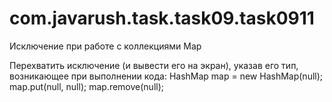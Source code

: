 # com.javarush.task.task09.task0911
Исключение при работе с коллекциями Map

Перехватить исключение (и вывести его на экран), указав его тип, возникающее при выполнении кода:
HashMap map = new HashMap(null);
map.put(null, null);
map.remove(null);
